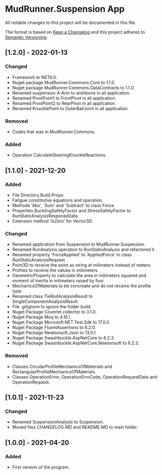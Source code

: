 # MudRunner.Suspension App
All notable changes to this project will be documented in this file.

The format is based on [Keep a Changelog](http://keepachangelog.com/en/1.0.0/)
and this project adheres to [Semantic Versioning](http://semver.org/spec/v2.0.0.html).

## [1.2.0] - 2022-01-13
### Changed
 - Framework to NET6.0.
 - Nuget package MudRunner.Commons.Core to 1.1.0.
 - Nuget package MudRunner.Commons.DataContracts to 1.1.0.
 - Renamed suspension A-Arm to wishbone in all application.  
 - Renamed PivotPoint1 to FrontPivot in all application.
 - Renamed PivotPoint2 to RearPivot in all application.
 - Renamed KnucklePoint to OuterBallJoint in all application. 
### Removed
 - Codes that was in MudRunner.Commons.
### Added
 - Operation CalculateSteeringKnuckleReactions. 

## [1.1.0] - 2021-12-20
### Added
 - File Directory.Build.Props.
 - Fatigue constitutive equations and operation.
 - Methods 'Abs', 'Sum' and 'Subtract' to class Force.
 - Properties BucklingSafetyFactor and StressSafetyFactor to RunStaticAnalysisResponseData.
 - Extension method 'IsZero' for Vector3D.
### Changed
 - Renamed application from Suspension to MudRunner.Suspension.
 - Renamed RunAnalysis operation to RunStaticAnalysis and refactored it.
 - Renamed property 'ForceApplied' to 'AppliedForce' in class RunStaticAnalysisRequest.
 - Point3D to receive the point as string at milimeters instead of meters.
 - Profiles to receive the values in milimeters.
 - GeometricProperty to calculate the area in milimeters squared and moment of inertia in milimeters raised by four.
 - MechanicsOfMaterials to be concreate and do not receive the profile type.
 - Renamed class TieRodAnalysisResult to SingleComponentAnalysisResult.
 - File .gitignore to ignore the folder build.
 - Nuget Package Coverlet.collector to 3.1.0.
 - Nuget Package Moq to 4.16.1.
 - Nuget Package Microsoft.NET.Test.Sdk to 17.0.0.
 - Nuget Package FluentAssertions to 6.2.0.
 - Nuget Package Newtonsoft.Json to 13.0.1.
 - Nuget Package Swashbuckle.AspNetCore to 6.2.3.
 - Nuget Package Swashbuckle.AspNetCore.Newtonsoft to 6.2.3.
### Removed
 - Classes CircularProfileMechanicsOfMaterials and RectangularProfileMechanicsOfMaterials.
 - Classes OperationError, OperationErroCode, OperationRequestData and OperationRequest<TData>.

## [1.0.1] - 2021-11-23
### Changed
 - Renamed SuspensionAnalysis to Suspension.
 - Moved files CHANGELOG.MD and README.MD to main folder.

## [1.0.0] - 2021-04-20
### Added
 - First version of the program.